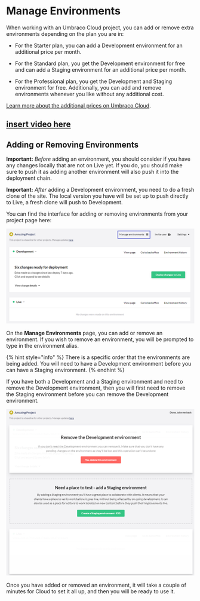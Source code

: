 
# Manage Environments

When working with an Umbraco Cloud project, you can add or remove extra environments depending on the plan you are in:

- For the Starter plan, you can add a Development environment for an additional price per month.

- For the Standard plan, you get the Development environment for free and can add a Staging environment for an additional price per month.

- For the Professional plan, you get the Development and Staging environment for free. Additionally, you can add and remove environments whenever you like without any additional cost.

[Learn more about the additional prices on Umbraco Cloud](https://umbraco.com/cloud-pricing/).

## [insert video here](https://www.youtube.com/embed/uqSWAkv5tBQ?rel=0)


## Adding or Removing Environments

__Important:__ *Before* adding an environment, you should consider if you have any changes locally that are not on Live yet. If you do, you should make sure to push it as adding another environment will also push it into the deployment chain.

__Important:__ *After* adding a Development environment, you need to do a fresh clone of the site. The local version you have will be set up to push directly to Live, a fresh clone will push to Development.

You can find the interface for adding or removing environments from your project page here:

![Adding and environments](images/Manage-environments-v10.png)

On the **Manage Environments** page, you can add or remove an environment. If you wish to remove an environment, you will be prompted to type in the environment alias.

{% hint style="info" %}
There is a specific order that the environments are being added. You will need to have a Development environment before you can have a Staging environment.
{% endhint %}

If you have both a Development and a Staging environment and need to remove the Development environment, then you will first need to remove the Staging environment before you can remove the Development environment.

![Environment overview](images/Environments-v10.png)

Once you have added or removed an environment, it will take a couple of minutes for Cloud to set it all up, and then you will be ready to use it.
